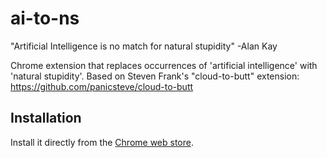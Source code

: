 ai-to-ns
========

"Artificial Intelligence is no match for natural stupidity" -Alan Kay

Chrome extension that replaces occurrences of 'artificial intelligence' with 'natural stupidity'.
Based on Steven Frank's "cloud-to-butt" extension: https://github.com/panicsteve/cloud-to-butt

Installation
------------

Install it directly from the [Chrome web store](https://chrome.google.com/webstore/detail/ai-to-ns/eigdhdcehddpggeegcaefieeejcknoom).
